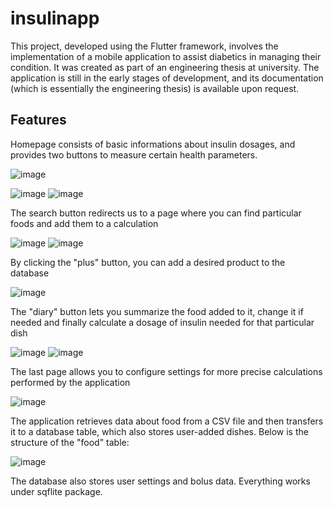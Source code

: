 # insulinapp

This project, developed using the Flutter framework, involves the implementation of a mobile application to assist diabetics in managing their condition. It was created as part of an engineering thesis at university. The application is still in the early stages of development, and its documentation (which is essentially the engineering thesis) is available upon request.
## Features

Homepage consists of basic informations about insulin dosages, and provides two buttons to measure certain health parameters.

![image](https://github.com/AlanWisniewski/insulinAPP/assets/37334261/a883a21f-ab5e-4bbb-9bab-e4ce80d1fc13)

![image](https://github.com/AlanWisniewski/insulinAPP/assets/37334261/53d4a52b-f7ae-43eb-bdca-a3de0f56f55e)
![image](https://github.com/AlanWisniewski/insulinAPP/assets/37334261/d73cbba4-aca2-43fe-ba03-560062b4c3df)

The search button redirects us to a page where you can find particular foods and add them to a calculation

![image](https://github.com/AlanWisniewski/insulinAPP/assets/37334261/a14b0239-17ff-4cba-8684-43b50e87e719)
![image](https://github.com/AlanWisniewski/insulinAPP/assets/37334261/db3da9a9-a990-4a7e-b580-fc3aa1544743)

By clicking the "plus" button, you can add a desired product to the database

![image](https://github.com/AlanWisniewski/insulinAPP/assets/37334261/a4749af2-51da-40a4-a231-adba86f1cf53)

The "diary" button lets you summarize the food added to it, change it if needed and finally calculate a dosage of insulin needed for that particular dish

![image](https://github.com/user-attachments/assets/c61ba6a2-ca59-4a6e-98e9-fbfe723aa30c)
![image](https://github.com/AlanWisniewski/insulinAPP/assets/37334261/80d6c857-98d9-492f-a39b-050853cd5dc9)

The last page allows you to configure settings for more precise calculations performed by the application

![image](https://github.com/AlanWisniewski/insulinAPP/assets/37334261/f802f179-e737-4eb1-8a18-619d8b5f5815)

The application retrieves data about food from a CSV file and then transfers it to a database table, which also stores user-added dishes.
Below is the structure of the "food" table:

![image](https://github.com/AlanWisniewski/insulinAPP/assets/37334261/eab6f256-6719-43e0-8add-9518a75c5a62)

The database also stores user settings and bolus data. Everything works under sqflite package.

